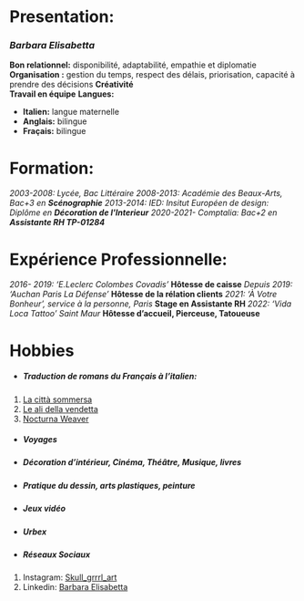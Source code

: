# Presentation:
### _Barbara Elisabetta_
**Bon relationnel:** disponibilité, adaptabilité, empathie et diplomatie 
**Organisation :** gestion du temps, respect des délais, priorisation, capacité à prendre des décisions
**Créativité**  
**Travail en équipe**
**Langues:**  
* **Italien:** langue maternelle
* **Anglais:** bilingue
* **Fraçais:** bilingue

# Formation:
_2003-2008: Lycée, Bac Littéraire_ 
_2008-2013: Académie des Beaux-Arts, Bac+3 en **Scénographie**_
_2013-2014: IED: Insitut Européen de design: Diplôme en **Décoration de l'Interieur**_
_2020-2021- Comptalia: Bac+2 en **Assistante RH TP-01284**_

# Expérience Professionnelle:
_2016- 2019: ‘E.Leclerc Colombes Covadis’_ **Hôtesse de caisse**
_Depuis 2019: ‘Auchan Paris La Défense’_ **Hôtesse de la rélation clients**
_2021: ‘À Votre Bonheur’, service à la personne, Paris_ **Stage en Assistante RH**
_2022: ‘Vida Loca Tattoo’ Saint Maur_ **Hôtesse d’accueil, Pierceuse, Tatoueuse**

# Hobbies
 *  ##### Traduction de romans du Français à l’italien:
1. [La città sommersa](https://amzn.eu/d/gbNZzX5)
2. [Le ali della vendetta](https://amzn.eu/d/im7THEi)
3. [Nocturna Weaver](https://amzn.eu/d/40FW9ls)

        
* ##### Voyages

* ##### Décoration d’intérieur, Cinéma, Théâtre, Musique, livres

* ##### Pratique du dessin, arts plastiques, peinture
* ##### Jeux vidéo
* ##### Urbex
* ##### Réseaux Sociaux
1. Instagram: [Skull_grrrl_art](https://www.instagram.com/skull_grrrl_art/)
2. Linkedin: [Barbara Elisabetta](https://www.linkedin.com/in/barbara-elisabetta-38605b210/)





